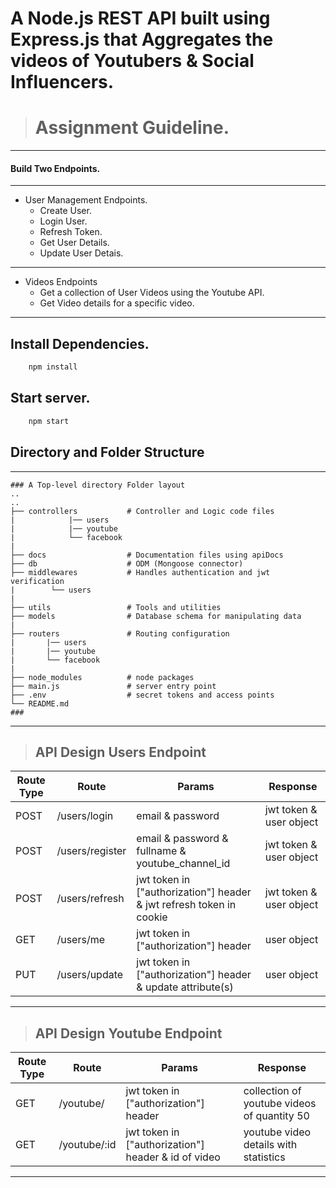 
# A Node.js REST API built using Express.js that Aggregates the videos of Youtubers & Social Influencers.

> # Assignment Guideline.

---

#### Build Two Endpoints.

---

- User Management Endpoints.
  - Create User.
  - Login User.
  - Refresh Token.
  - Get User Details.
  - Update User Detais.

---

- Videos Endpoints
  - Get a collection of User Videos using the Youtube API.
  - Get Video details for a specific video.

---

## Install Dependencies.

```bash
    npm install
```
## Start server.

```bash
    npm start
```
## Directory and Folder Structure
---
    ### A Top-level directory Folder layout
    ..
    ..
    ├── controllers           # Controller and Logic code files
    |            |── users
    |            |── youtube
    |            └── facebook
    |                                
    ├── docs                  # Documentation files using apiDocs 
    ├── db                    # ODM (Mongoose connector)
    ├── middlewares           # Handles authentication and jwt verification
    |        └── users
    |                    
    ├── utils                 # Tools and utilities
    ├── models                # Database schema for manipulating data
    |
    ├── routers               # Routing configuration
    |       |── users
    |       |── youtube
    |       └── facebook
    |
    ├── node_modules          # node packages
    ├── main.js               # server entry point
    ├── .env                  # secret tokens and access points
    └── README.md
    ###
---
>## API Design Users Endpoint
  | Route Type |   Route         |   Params         |  Response              |
  | ---------- | ---------       | ------------     | ---------------------- |
  | POST       | /users/login    | email & password | jwt token & user object|
  | POST       | /users/register | email & password & fullname & youtube_channel_id | jwt token & user object|
  | POST       | /users/refresh  | jwt token in ["authorization"] header & jwt refresh token in cookie | jwt token & user object|
  | GET     | /users/me | jwt token in ["authorization"] header | user object|
  | PUT     | /users/update| jwt token in ["authorization"] header & update attribute(s) |user object|
  
  ----

  >## API Design Youtube Endpoint
  | Route Type |   Route         |   Params         |  Response              |
  | ---------- | ---------       | ------------     | ---------------------- |
  | GET        | /youtube/       | jwt token in ["authorization"] header| collection of youtube videos of quantity 50|
  | GET        |/youtube/:id     |  jwt token in ["authorization"] header & id of video | youtube video details with statistics

  ----
   